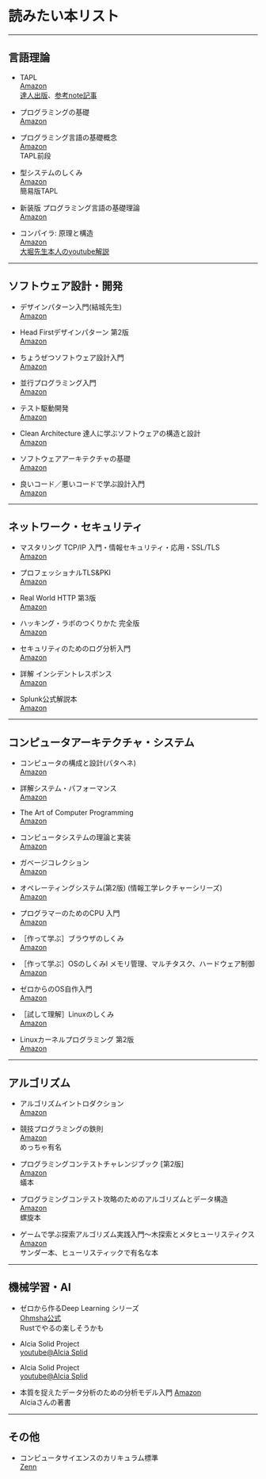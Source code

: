 # 読みたい本リスト

---

## 言語理論

- TAPL  
  [Amazon](https://amzn.asia/d/0W7W6Nj)  
  [達人出版](https://tatsu-zine.com/books/types-and-programming-languages-ja)、[参考note記事](https://note.com/maguro_tuna/n/na0f6652b4ec4)

- プログラミングの基礎  
  [Amazon](https://amzn.asia/d/bWpEa7l)

- プログラミング言語の基礎概念  
  [Amazon](https://amzn.asia/d/1MCoX6w)  
  TAPL前段

- 型システムのしくみ  
  [Amazon](https://amzn.asia/d/6aHW1Jh)  
  簡易版TAPL

- 新装版 プログラミング言語の基礎理論  
  [Amazon](https://amzn.asia/d/718hzJn)

- コンパイラ: 原理と構造  
  [Amazon](https://amzn.asia/d/0osJ0Cd)  
  [大堀先生本人のyoutube解説](https://youtube.com/playlist?list=PLp1bKoc7XHdQwbHaUzMryG6WpnN4JdR6P&si=rtOad9DKcaubUMbr)

---

## ソフトウェア設計・開発

- デザインパターン入門(結城先生)  
  [Amazon](https://amzn.asia/d/i5RtyK3)

- Head Firstデザインパターン 第2版  
  [Amazon](https://amzn.asia/d/eRwHbhT)

- ちょうぜつソフトウェア設計入門  
  [Amazon](https://amzn.asia/d/7xoxzs0)

- 並行プログラミング入門  
  [Amazon](https://amzn.asia/d/7PaXsou)

- テスト駆動開発  
  [Amazon](https://amzn.asia/d/bxtCrGw)

- Clean Architecture 達人に学ぶソフトウェアの構造と設計  
  [Amazon](https://amzn.asia/d/anRURaz)

- ソフトウェアアーキテクチャの基礎  
  [Amazon](https://amzn.asia/d/5iXbI9w)

- 良いコード／悪いコードで学ぶ設計入門  
  [Amazon](https://amzn.asia/d/5zFrGRb)

---

## ネットワーク・セキュリティ

- マスタリング TCP/IP 入門・情報セキュリティ・応用・SSL/TLS  
  [Amazon](https://amzn.asia/d/62j6T1J)

- プロフェッショナルTLS&PKI  
  [Amazon](https://amzn.asia/d/1tHnGSp)

- Real World HTTP 第3版  
  [Amazon](https://amzn.asia/d/61uLbwN)

- ハッキング・ラボのつくりかた 完全版  
  [Amazon](https://amzn.asia/d/8Wey1rs)

- セキュリティのためのログ分析入門  
  [Amazon](https://amzn.asia/d/f8SgHHE)

- 詳解 インシデントレスポンス  
  [Amazon](https://amzn.asia/d/56JFEM0)

- Splunk公式解説本  
  [Amazon](https://amzn.asia/d/gWSbo9Q)

---

## コンピュータアーキテクチャ・システム

- コンピュータの構成と設計(パタヘネ)  
  [Amazon](https://amzn.asia/d/f25H099)

- 詳解システム・パフォーマンス  
  [Amazon](https://amzn.asia/d/hXyf8Od)

- The Art of Computer Programming  
  [Amazon](https://amzn.asia/d/j38EZlJ)

- コンピュータシステムの理論と実装  
  [Amazon](https://amzn.asia/d/ingfRDY)

- ガベージコレクション  
  [Amazon](https://amzn.asia/d/2DbBVM5)

- オペレーティングシステム(第2版) (情報工学レクチャーシリーズ)  
  [Amazon](https://amzn.asia/d/3Mh4gGG)

- プログラマーのためのCPU 入門  
  [Amazon](https://amzn.asia/d/4v1fCW9)

- ［作って学ぶ］ブラウザのしくみ  
  [Amazon](https://amzn.asia/d/hCsNSCy)

- ［作って学ぶ］OSのしくみⅠ メモリ管理、マルチタスク、ハードウェア制御  
  [Amazon](https://amzn.asia/d/99knhrJ)

- ゼロからのOS自作入門  
  [Amazon](https://amzn.asia/d/gCT2pgZ)

- ［試して理解］Linuxのしくみ  
  [Amazon](https://amzn.asia/d/8OK8ov4)

- Linuxカーネルプログラミング 第2版  
  [Amazon](https://amzn.asia/d/dNLKJ4F)

---

## アルゴリズム

- アルゴリズムイントロダクション  
  [Amazon](https://amzn.asia/d/5zmAoYx)

- 競技プログラミングの鉄則  
  [Amazon](https://amzn.asia/d/dv7tnoo)  
  めっちゃ有名

- プログラミングコンテストチャレンジブック [第2版]  
  [Amazon](https://amzn.asia/d/5Sztnnz)  
  蟻本

- プログラミングコンテスト攻略のためのアルゴリズムとデータ構造  
  [Amazon](https://amzn.asia/d/4ud5Tck)  
  螺旋本

- ゲームで学ぶ探索アルゴリズム実践入門～木探索とメタヒューリスティクス  
  [Amazon](https://amzn.asia/d/eP82r6N)  
  サンダー本、ヒューリスティックで有名な本

---

## 機械学習・AI

- ゼロから作るDeep Learning シリーズ  
  [Ohmsha公式](https://www.ohmsha.co.jp/tabid37.html?Search=%e3%82%bc%e3%83%ad%e3%81%8b%e3%82%89%e4%bd%9c%e3%82%8bDeep+Learning&Mode=0)  
  Rustでやるの楽しそうかも

- AIcia Solid Project  
  [youtube@AIcia Splid](https://www.youtube.com/@AIcia_Solid)

- AIcia Solid Project  
  [youtube@AIcia Splid](https://www.youtube.com/@AIcia_Solid)

-  本質を捉えたデータ分析のための分析モデル入門   [Amazon](https://amzn.asia/d/iJeXXWM)  
  AIciaさんの著書
  

---

## その他

- コンピュータサイエンスのカリキュラム標準  
  [Zenn](https://zenn.dev/tmknom/scraps/d8bae6a6cf5b70)